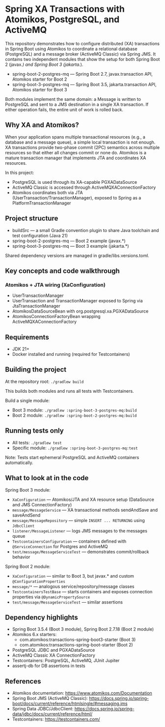 # Spring XA Transactions with Atomikos, PostgreSQL, and ActiveMQ

This repository demonstrates how to configure distributed (XA) transactions in Spring Boot using Atomikos to coordinate a relational database (PostgreSQL) and a message broker (ActiveMQ Classic) via Spring JMS. It contains two independent modules that show the setup for both Spring Boot 2 (javax.*) and Spring Boot 3 (jakarta.*).

- spring-boot-2-postgres-mq — Spring Boot 2.7, javax.transaction API, Atomikos starter for Boot 2
- spring-boot-3-postgres-mq — Spring Boot 3.5, jakarta.transaction API, Atomikos starter for Boot 3

Both modules implement the same domain: a Message is written to PostgreSQL and sent to a JMS destination in a single XA transaction. If either operation fails, the entire unit of work is rolled back.


## Why XA and Atomikos?

When your application spans multiple transactional resources (e.g., a database and a message queue), a simple local transaction is not enough. XA transactions provide two-phase commit (2PC) semantics across multiple resources so that either all changes commit or none do. Atomikos is a mature transaction manager that implements JTA and coordinates XA resources.

In this project:
- PostgreSQL is used through its XA-capable PGXADataSource
- ActiveMQ Classic is accessed through ActiveMQXAConnectionFactory
- Atomikos coordinates both via JTA (UserTransaction/TransactionManager), exposed to Spring as a PlatformTransactionManager


## Project structure

- buildSrc — a small Gradle convention plugin to share Java toolchain and test configuration (Java 21)
- spring-boot-2-postgres-mq — Boot 2 example (javax.*)
- spring-boot-3-postgres-mq — Boot 3 example (jakarta.*)

Shared dependency versions are managed in gradle/libs.versions.toml.


## Key concepts and code walkthrough

### Atomikos + JTA wiring (XaConfiguration)
- UserTransactionManager
- UserTransaction and TransactionManager exposed to Spring via JtaTransactionManager
- AtomikosDataSourceBean with org.postgresql.xa.PGXADataSource
- AtomikosConnectionFactoryBean wrapping ActiveMQXAConnectionFactory 

## Requirements

- JDK 21+
- Docker installed and running (required for Testcontainers)


## Building the project

At the repository root:
`./gradlew build`

This builds both modules and runs all tests with Testcontainers.

Build a single module:
- Boot 3 module: `./gradlew :spring-boot-3-postgres-mq:build`
- Boot 2 module: `./gradlew :spring-boot-2-postgres-mq:build`


## Running tests only

- All tests: `./gradlew test`
- Specific module: `./gradlew :spring-boot-3-postgres-mq:test`

Note: Tests start ephemeral PostgreSQL and ActiveMQ containers automatically.

## What to look at in the code

Spring Boot 3 module:
- `XaConfiguration` — Atomikos/JTA and XA resource setup (DataSource and JMS ConnectionFactory)
- `message/MessageService` — XA transactional methods sendAndSave and saveAndSend
- `message/MessageRepository` — simple `INSERT ... RETURNING` using `JdbcClient`
- `listener/MessageListener` — logs JMS messages to the messages queue
- `TestcontainersConfiguration` — containers defined with `@ServiceConnection` for Postgres and ActiveMQ
- `test/message/MessageServiceTest` — demonstrates commit/rollback behavior

Spring Boot 2 module:
- `XaConfiguration` — similar to Boot 3, but javax.* and custom `@ConfigurationProperties`
- `message/*` — analogous service/repository/message classes
- `TestcontainersTestBase` — starts containers and exposes connection properties via `@DynamicPropertySource`
- `test/message/MessageServiceTest` — similar assertions


## Dependency highlights

- Spring Boot 3.5.4 (Boot 3 module), Spring Boot 2.7.18 (Boot 2 module)
- Atomikos 6.x starters:
  - com.atomikos:transactions-spring-boot3-starter (Boot 3)
  - com.atomikos:transactions-spring-boot-starter (Boot 2)
- PostgreSQL JDBC and PGXADataSource
- ActiveMQ Classic XA ConnectionFactory
- Testcontainers: PostgreSQL, ActiveMQ, JUnit Jupiter
- assertj-db for DB assertions in tests

## References

- Atomikos documentation: https://www.atomikos.com/Documentation
- Spring Boot JMS (ActiveMQ Classic): https://docs.spring.io/spring-boot/docs/current/reference/htmlsingle/#messaging.jms
- Spring Data JDBC/JdbcClient: https://docs.spring.io/spring-data/jdbc/docs/current/reference/html/
- Testcontainers: https://testcontainers.com/
